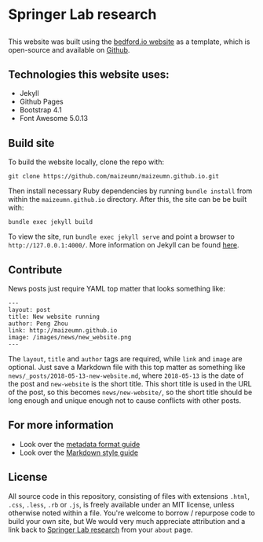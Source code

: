 # Springer Lab research

## 
This website was built using the [bedford.io website](http://bedford.io) as a template, which is open-source and available on [Github](https://github.com/blab/blotter).

## Technologies this website uses:
* Jekyll  
* Github Pages
* Bootstrap 4.1
* Font Awesome 5.0.13


## Build site

To build the website locally, clone the repo with:

```
git clone https://github.com/maizeumn/maizeumn.github.io.git
```

Then install necessary Ruby dependencies by running `bundle install` from within the `maizeumn.github.io` directory.  After this, the site can be be built with:

```
bundle exec jekyll build
```

To view the site, run `bundle exec jekyll serve` and point a browser to `http://127.0.0.1:4000/`.  More information on Jekyll can be found [here](http://jekyllrb.com/).

## Contribute

News posts just require YAML top matter that looks something like:

```
---
layout: post
title: New website running
author: Peng Zhou
link: http://maizeumn.github.io
image: /images/news/new_website.png
---
```

The `layout`, `title` and `author` tags are required, while `link` and `image` are optional.  Just save a Markdown file with this top matter as something like `news/_posts/2018-05-13-new-website.md`, where `2018-05-13` is the date of the post and `new-website` is the short title.  This short title is used in the URL of the post, so this becomes `news/new-website/`, so the short title should be long enough and unique enough not to cause conflicts with other posts.

## For more information

* Look over the [metadata format guide](http://maizeumn.github.io/misc/format/)
* Look over the [Markdown style guide](http://maizeumn.github.io/misc/style/)

## License

All source code in this repository, consisting of files with extensions `.html`, `.css`, `.less`, `.rb` or `.js`, is freely available under an MIT license, unless otherwise noted within a file. You're welcome to borrow / repurpose code to build your own site, but We would very much appreciate attribution and a link back to [Springer Lab research](http://maizeumn.github.io) from your `about` page.

